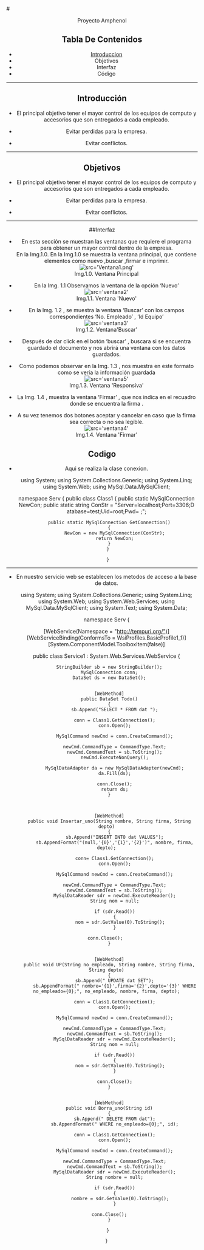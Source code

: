 
#<Center>Proyecto Amphenol


## Tabla De Contenidos
- [Introduccion](http://github.com/Lobo10/proyecto_Amph/blob/master/DocumentacionMD.md)
- Objetivos
- Interfaz
- Código

- - -

## Introducción
- El principal objetivo tener el mayor control de los equipos de computo y accesorios que son entregados a cada empleado.

+ Evitar perdidas para la empresa.


* Evitar conflictos.

- - -

## Objetivos
- El principal objetivo tener el mayor control de los equipos de computo y accesorios que son entregados a cada empleado.

- Evitar perdidas para la empresa.

- Evitar conflictos.

- - -
##Interfaz
- En esta sección se muestran las ventanas que requiere el programa para obtener un mayor control dentro de la empresa.<br>
En la Img.1.0. En la Img.1.0 se muestra la ventana principal, que contiene elementos como nuevo ,buscar ,firmar e imprimir.<br>
![src='Ventana1.png'](https://github.com/Lobo10/proyecto_Amph/blob/master/ventana1.png)<br>
Img.1.0. Ventana Principal<br>

- En la Img. 1.1 Observamos la ventana de la opción ‘Nuevo’<br>
![src='ventana2'](https://github.com/Lobo10/proyecto_Amph/blob/master/Ventana2.png)<br>
Img.1.1. Ventana 'Nuevo'<br>
- En la Img. 1.2 , se muestra la ventana ‘Buscar’ con los campos correspondientes ‘No. Empleado’ , ‘Id Equipo’ <br>![src='ventana3'](https://github.com/Lobo10/proyecto_Amph/blob/master/ventana3.png)<br>
Img.1.2. Ventana'Buscar'
- Después de dar click en el botón ‘buscar’ , buscara si se encuentra guardado el documento y nos abrirá una ventana con los datos guardados.

- Como podemos observar en la Img. 1.3 , nos muestra en este formato como se vería la información guardada<br>
![src='ventana5'](https://github.com/Lobo10/proyecto_Amph/blob/master/ventana5.png)<br>
Img.1.3. Ventana 'Responsiva'<br>
- La Img. 1.4 , muestra la ventana ‘Firmar’ , que nos indica en el recuadro donde se encuentra la firma .

- A su vez tenemos dos botones aceptar y cancelar en caso que la firma sea correcta o no sea legible. <br>
![src='ventana4'](https://github.com/Lobo10/proyecto_Amph/blob/master/ventana4.png)<br>
Img.1.4. Ventana 'Firmar'<br>

## Codigo
- Aqui se realiza la clase conexion.


	 using System;
     using System.Collections.Generic;
	 using System.Linq;
	 using System.Web;
	 using MySql.Data.MySqlClient;

	 namespace Serv
	 {
      public class Class1
      {
        public static MySqlConnection NewCon;
        public static string ConStr = "Server=localhost;Port=3306;D
        atabase=test;Uid=root;Pwd= ;";

        public static MySqlConnection GetConnection()
        {
            NewCon = new MySqlConnection(ConStr);
            return NewCon;
        }
       }

       }

- - -
- En nuestro servicio web se establecen los metodos de  acceso a la base de datos.


	using System;
	using System.Collections.Generic;
	using System.Linq;
	using System.Web;
	using System.Web.Services;
	using MySql.Data.MySqlClient;
	using System.Text;
	using System.Data;

	namespace Serv
	{

    [WebService(Namespace = "http://tempuri.org/")]
    [WebServiceBinding(ConformsTo = WsiProfiles.BasicProfile1_1)]
    [System.ComponentModel.ToolboxItem(false)]

    public class Service1 : System.Web.Services.WebService
    {

        StringBuilder sb = new StringBuilder();
        MySqlConnection conn;
        DataSet ds = new DataSet();
    
    
        [WebMethod]
        public DataSet Todo()
        {
            sb.Append("SELECT * FROM dat ");
            
            conn = Class1.GetConnection();
            conn.Open();

            MySqlCommand newCmd = conn.CreateCommand();

            newCmd.CommandType = CommandType.Text;
            newCmd.CommandText = sb.ToString();
            newCmd.ExecuteNonQuery();

            MySqlDataAdapter da = new MySqlDataAdapter(newCmd);
            da.Fill(ds);

            conn.Close();
            return ds;
        }



        [WebMethod]
        public void Insertar_uno(String nombre, String firma, String depto)
        {
            sb.Append("INSERT INTO dat VALUES");
            sb.AppendFormat("(null,'{0}','{1}','{2}')", nombre, firma, depto);

            conn= Class1.GetConnection();
            conn.Open();

            MySqlCommand newCmd = conn.CreateCommand();

            newCmd.CommandType = CommandType.Text;
            newCmd.CommandText = sb.ToString();
            MySqlDataReader sdr = newCmd.ExecuteReader();
            String nom = null;

            if (sdr.Read())
            {
                nom = sdr.GetValue(0).ToString();
            }

            conn.Close();       
        }


        [WebMethod]
        public void UP(String no_empleado, String nombre, String firma, String depto)
        {
            sb.Append(" UPDATE dat SET");
            sb.AppendFormat(" nombre='{1}',firma='{2}',depto='{3}' WHERE no_empleado={0};", no_empleado, nombre, firma, depto);

            conn = Class1.GetConnection();
            conn.Open();

            MySqlCommand newCmd = conn.CreateCommand();

            newCmd.CommandType = CommandType.Text;
            newCmd.CommandText = sb.ToString();
            MySqlDataReader sdr = newCmd.ExecuteReader();
            String nom = null;

            if (sdr.Read())
            {
                nom = sdr.GetValue(0).ToString();
            }

            conn.Close();
        }


        [WebMethod]
        public void Borra_uno(String id)
        {
            sb.Append(" DELETE FROM dat");
            sb.AppendFormat(" WHERE no_empleado={0};", id);

            conn = Class1.GetConnection();
            conn.Open();

            MySqlCommand newCmd = conn.CreateCommand();

            newCmd.CommandType = CommandType.Text;
            newCmd.CommandText = sb.ToString();
            MySqlDataReader sdr = newCmd.ExecuteReader();
            String nombre = null;

            if (sdr.Read())
            {
                nombre = sdr.GetValue(0).ToString();
            }

            conn.Close();    
        }
            
       }

      }










